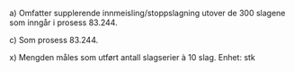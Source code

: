 a) Omfatter supplerende innmeisling/stoppslagning utover de 300 slagene som inngår i prosess 83.244.

c) Som prosess 83.244.

x) Mengden måles som utført antall slagserier à 10 slag. Enhet: stk

